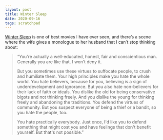 ```yaml
---
layout: post
title: Winter Sleep
date: 2020-09-16
tags: scratchpad
---
```


[Winter Sleep](https://en.wikipedia.org/wiki/Winter_Sleep_(film)) is one of best movies I have ever seen, and there’s a  scene where the wife gives a monologue to her husband that I can’t stop thinking about:

> “You're actually a well-educated, honest, fair and conscientious man. Generally you are like that. I won't deny it.
> 
> But you sometimes use these virtues to suffocate people, to crush and humiliate them. Your high principles make you hate the whole world. You hate believers, because for you, believing is a sign of underdevelopment and ignorance. But you also hate non-believers for their lack of faith or ideals. You dislike the old for being conservative bigots and not thinking freely. And you dislike the young for thinking freely and abandoning the traditions. You defend the virtues of community. But you suspect everyone of being a thief or a bandit, so you hate the people, too.
> 
> You hate practically everybody. Just once, I'd like you to defend something that might cost you and have feelings that don't benefit yourself. But that's not possible.”
